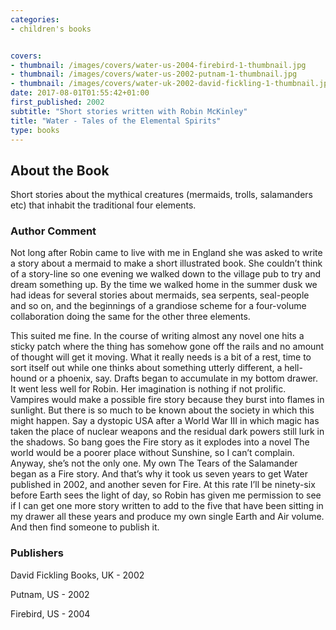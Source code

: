 ```yaml
---
categories:
- children's books


covers:
- thumbnail: /images/covers/water-us-2004-firebird-1-thumbnail.jpg
- thumbnail: /images/covers/water-us-2002-putnam-1-thumbnail.jpg
- thumbnail: /images/covers/water-uk-2002-david-fickling-1-thumbnail.jpg
date: 2017-08-01T01:55:42+01:00
first_published: 2002
subtitle: "Short stories written with Robin McKinley"
title: "Water - Tales of the Elemental Spirits"
type: books
---
```

About the Book
--------------
Short stories about the mythical creatures (mermaids, trolls, salamanders etc) that inhabit the traditional four elements.

### Author Comment
Not long after Robin came to live with me in England she was asked to write a story about a mermaid to make a short illustrated book. She couldn’t think of a story-line so one evening we walked down to the village pub to try and dream something up. By the time we walked home in the summer dusk we had ideas for several stories about mermaids, sea serpents, seal-people and so on, and the beginnings of a grandiose scheme for a four-volume collaboration doing the same for the other three elements.

This suited me fine. In the course of writing almost any novel one hits a sticky patch where the thing has somehow gone off the rails and no amount of thought will get it moving. What it really needs is a bit of a rest, time to sort itself out while one thinks about something utterly different, a hell-hound or a phoenix, say. Drafts began to accumulate in my bottom drawer. It went less well for Robin. Her imagination is nothing if not prolific. Vampires would make a possible fire story because they burst into flames in sunlight. But there is so much to be known about the society in which this might happen. Say a dystopic USA after a World War III in which magic has taken the place of nuclear weapons and the residual dark powers still lurk in the shadows. So bang goes the Fire story as it explodes into a novel The world would be a poorer place without Sunshine, so I can’t complain. Anyway, she’s not the only one. My own The Tears of the Salamander began as a Fire story. And that’s why it took us seven years to get Water published in 2002, and another seven for Fire. At this rate I’ll be ninety-six before Earth sees the light of day, so Robin has given me permission to see if I can get one more story written to add to the five that have been sitting in my drawer all these years and produce my own single Earth and Air volume. And then find someone to publish it.

### Publishers
David Fickling Books, UK - 2002

Putnam, US - 2002

Firebird, US - 2004

